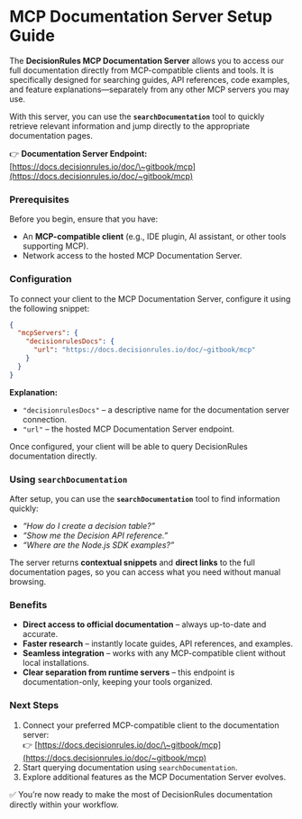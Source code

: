 # MCP Documentation Server Setup Guide

The **DecisionRules MCP Documentation Server** allows you to access our full documentation directly from MCP-compatible clients and tools. It is specifically designed for searching guides, API references, code examples, and feature explanations—separately from any other MCP servers you may use.

With this server, you can use the **`searchDocumentation`** tool to quickly retrieve relevant information and jump directly to the appropriate documentation pages.

👉 **Documentation Server Endpoint:** [https://docs.decisionrules.io/doc/\~gitbook/mcp](https://docs.decisionrules.io/doc/~gitbook/mcp)

### Prerequisites

Before you begin, ensure that you have:

* An **MCP-compatible client** (e.g., IDE plugin, AI assistant, or other tools supporting MCP).
* Network access to the hosted MCP Documentation Server.

### Configuration

To connect your client to the MCP Documentation Server, configure it using the following snippet:

```json
{
  "mcpServers": {
    "decisionrulesDocs": {
      "url": "https://docs.decisionrules.io/doc/~gitbook/mcp"
    }
  }
}
```

**Explanation:**

* `"decisionrulesDocs"` – a descriptive name for the documentation server connection.
* `"url"` – the hosted MCP Documentation Server endpoint.

Once configured, your client will be able to query DecisionRules documentation directly.

### Using `searchDocumentation`

After setup, you can use the **`searchDocumentation`** tool to find information quickly:

* _“How do I create a decision table?”_
* _“Show me the Decision API reference.”_
* _“Where are the Node.js SDK examples?”_

The server returns **contextual snippets** and **direct links** to the full documentation pages, so you can access what you need without manual browsing.

### Benefits

* **Direct access to official documentation** – always up-to-date and accurate.
* **Faster research** – instantly locate guides, API references, and examples.
* **Seamless integration** – works with any MCP-compatible client without local installations.
* **Clear separation from runtime servers** – this endpoint is documentation-only, keeping your tools organized.

### Next Steps

1. Connect your preferred MCP-compatible client to the documentation server:\
   👉 [https://docs.decisionrules.io/doc/\~gitbook/mcp](https://docs.decisionrules.io/doc/~gitbook/mcp)
2. Start querying documentation using `searchDocumentation`.
3. Explore additional features as the MCP Documentation Server evolves.

✅ You’re now ready to make the most of DecisionRules documentation directly within your workflow.
